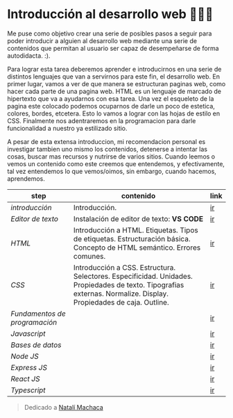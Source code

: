 # Introducción al desarrollo web 👨‍💻🥇

Me puse como objetivo crear una serie de posibles pasos a seguir para
poder introducir a alguien al desarrollo web mediante una serie de contenidos que permitan al usuario ser capaz de desempeñarse de forma autodidacta. :).

Para lograr esta tarea deberemos aprender e introducirnos en una serie de distintos lenguajes que van a servirnos para este fin, el desarrollo web. En primer lugar, vamos a ver de que manera se estructuran paginas web, como hacer cada parte de una pagina web. HTML es un lenguaje de marcado de hipertexto que va a ayudarnos con esa tarea. Una vez el esqueleto de la pagina este colocado podemos ocuparnos de darle un poco de estetica, colores, bordes, etcetera. Esto lo vamos a lograr con las hojas de estilo en CSS. Finalmente nos adentraremos en la programacion para darle funcionalidad a nuestro ya estilizado sitio.

A pesar de esta extensa introduccion, mi recomendacion personal es investigar tambien uno mismo los contenidos, detenerse a intentar las cosas, buscar mas recursos y nutrirse de varios sitios. Cuando leemos o vemos un contenido como este creemos que entendemos, y efectivamente, tal vez entendemos lo que vemos/oimos, sin embargo, cuando hacemos, aprendemos.

| step | contenido | link |
|--|--|--|
|*introducción*|Introducción.|[ir](http://introduccion-al-desarrollo-web.netlify.app/)|
|*Editor de texto*|Instalación de editor de texto: **VS CODE**|[ir](http://introduccion-al-desarrollo-web.netlify.app/editor-de-texto)|
| *HTML* | Introducción a HTML. Etiquetas. Tipos de etiquetas. Estructuración básica. Concepto de HTML semántico. Errores comunes. | [ir](http://introduccion-al-desarrollo-web.netlify.app/html) |
| *CSS* | Introducción a CSS. Estructura. Selectores. Especificidad. Unidades. Propiedades de texto. Tipografias externas. Normalize. Display. Propiedades de caja. Outline. | [ir](http://introduccion-al-desarrollo-web.netlify.app/css) |
| *Fundamentos de programación* |  | [ir](http://introduccion-al-desarrollo-web.netlify.app/fundamentos-de-programacion) |
| *Javascript* |  | [ir](http://introduccion-al-desarrollo-web.netlify.app/javascript) |
| *Bases de datos* |  | [ir](http://introduccion-al-desarrollo-web.netlify.app/bases-de-datos) |
| *Node JS* |  | [ir](http://introduccion-al-desarrollo-web.netlify.app/nodejs) |
| *Express JS* |  | [ir](http://introduccion-al-desarrollo-web.netlify.app/express) |
| *React JS* |  | [ir](http://introduccion-al-desarrollo-web.netlify.app/react) |
| *Typescript* |  | [ir](http://introduccion-al-desarrollo-web.netlify.app/typescript) |

> Dedicado a [Natalí Machaca](https://github.com/nattmnnm)
